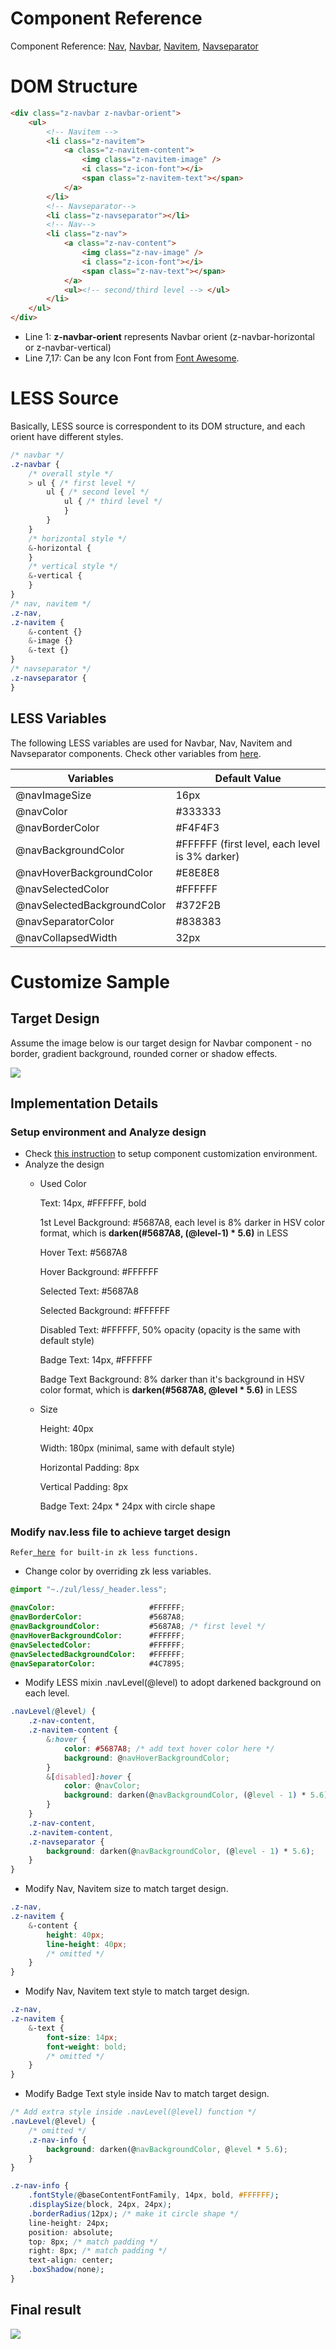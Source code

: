 # Component Reference

Component Reference: [ Nav]({{site.baseurl}}/zk_component_ref/nav), [ Navbar]({{site.baseurl}}/zk_component_ref/nav/navbar),
[ Navitem]({{site.baseurl}}/zk_component_ref/nav/navitem),
[ Navseparator]({{site.baseurl}}/zk_component_ref/nav/navseparator)

# DOM Structure

```html
<div class="z-navbar z-navbar-orient">
    <ul>
        <!-- Navitem -->
        <li class="z-navitem">
            <a class="z-navitem-content">
                <img class="z-navitem-image" />
                <i class="z-icon-font"></i>
                <span class="z-navitem-text"></span>
            </a>
        </li>
        <!-- Navseparator-->
        <li class="z-navseparator"></li>
        <!-- Nav-->
        <li class="z-nav">
            <a class="z-nav-content">
                <img class="z-nav-image" />
                <i class="z-icon-font"></i>
                <span class="z-nav-text"></span>
            </a>
            <ul><!-- second/third level --> </ul>
        </li>
    </ul>
</div>
```

- Line 1: **z-navbar-orient** represents Navbar orient
  (z-navbar-horizontal or z-navbar-vertical)
- Line 7,17: Can be any Icon Font from [Font Awesome](http://fortawesome.github.io/Font-Awesome/icons/).

# LESS Source

Basically, LESS source is correspondent to its DOM structure, and each
orient have different styles.

```css
/* navbar */
.z-navbar {
    /* overall style */
    > ul { /* first level */
        ul { /* second level */
            ul { /* third level */
            }
        }
    }
    /* horizontal style */
    &-horizontal {
    }
    /* vertical style */
    &-vertical {
    }
}
/* nav, navitem */
.z-nav,
.z-navitem {
    &-content {}
    &-image {}
    &-text {}
}
/* navseparator */
.z-navseparator {
}
```

## LESS Variables

The following LESS variables are used for Navbar, Nav, Navitem and
Navseparator components. Check other variables from [ here](zk_style_customization_guide/integrate_with_less/how_zk_works_with_less/zk_less_variables).

| Variables                   | Default Value                                   |
|-----------------------------|-------------------------------------------------|
| @navImageSize               | 16px                                            |
| @navColor                   | \#333333                                        |
| @navBorderColor             | \#F4F4F3                                        |
| @navBackgroundColor         | \#FFFFFF (first level, each level is 3% darker) |
| @navHoverBackgroundColor    | \#E8E8E8                                        |
| @navSelectedColor           | \#FFFFFF                                        |
| @navSelectedBackgroundColor | \#372F2B                                        |
| @navSeparatorColor          | \#838383                                        |
| @navCollapsedWidth          | 32px                                            |

# Customize Sample

## Target Design

Assume the image below is our target design for Navbar component - no
border, gradient background, rounded corner or shadow effects.

![](images/styleguide-nav-design.png)

## Implementation Details

### Setup environment and Analyze design

- Check [ this instruction](zk_style_customization_guide/look_and_feel_customization/customize_component)
  to setup component customization environment.
- Analyze the design
  - Used Color
      
    Text: 14px, \#FFFFFF, bold

    1st Level Background: \#5687A8, each level is 8% darker in HSV color
    format, which is **darken(#5687A8, (@level-1) \* 5.6)** in LESS

    Hover Text: \#5687A8

    Hover Background: \#FFFFFF

    Selected Text: \#5687A8

    Selected Background: \#FFFFFF

    Disabled Text: \#FFFFFF, 50% opacity (opacity is the same with
    default style)

    Badge Text: 14px, \#FFFFFF

    Badge Text Background: 8% darker than it's background in HSV color
    format, which is **darken(#5687A8, @level \* 5.6)** in LESS
  - Size
      
    Height: 40px

    Width: 180px (minimal, same with default style)

    Horizontal Padding: 8px

    Vertical Padding: 8px

    Badge Text: 24px \* 24px with circle shape

### Modify nav.less file to achieve target design

`Refer`[` here`](zk_style_customization_guide/integrate_with_less/how_zk_works_with_less/zk_less_functions)` for built-in zk less functions.`

- Change color by overriding zk less variables.

```css
@import "~./zul/less/_header.less";

@navColor:                     #FFFFFF;
@navBorderColor:               #5687A8;
@navBackgroundColor:           #5687A8; /* first level */
@navHoverBackgroundColor:      #FFFFFF;
@navSelectedColor:             #FFFFFF;
@navSelectedBackgroundColor:   #FFFFFF;
@navSeparatorColor:            #4C7895;
```

- Modify LESS mixin .navLevel(@level) to adopt darkened background on
  each level.

```css
.navLevel(@level) {
    .z-nav-content,
    .z-navitem-content {
        &:hover {
            color: #5687A8; /* add text hover color here */
            background: @navHoverBackgroundColor;
        }
        &[disabled]:hover {
            color: @navColor;
            background: darken(@navBackgroundColor, (@level - 1) * 5.6);
        }
    }
    .z-nav-content,
    .z-navitem-content,
    .z-navseparator {
        background: darken(@navBackgroundColor, (@level - 1) * 5.6);
    }
}
```

- Modify Nav, Navitem size to match target design.

```css
.z-nav,
.z-navitem {
    &-content {
        height: 40px;
        line-height: 40px;
        /* omitted */
    }
}
```

- Modify Nav, Navitem text style to match target design.

```css
.z-nav,
.z-navitem {
    &-text {
        font-size: 14px;
        font-weight: bold;
        /* omitted */
    }
}
```

- Modify Badge Text style inside Nav to match target design.

```css
/* Add extra style inside .navLevel(@level) function */
.navLevel(@level) {
    /* omitted */
    .z-nav-info {
        background: darken(@navBackgroundColor, @level * 5.6);
    }
}

.z-nav-info {
    .fontStyle(@baseContentFontFamily, 14px, bold, #FFFFFF);
    .displaySize(block, 24px, 24px);
    .borderRadius(12px); /* make it circle shape */
    line-height: 24px;
    position: absolute;
    top: 8px; /* match padding */
    right: 8px; /* match padding */
    text-align: center;
    .boxShadow(none);
}
```

## Final result

![](images/styleguide-nav.png)



